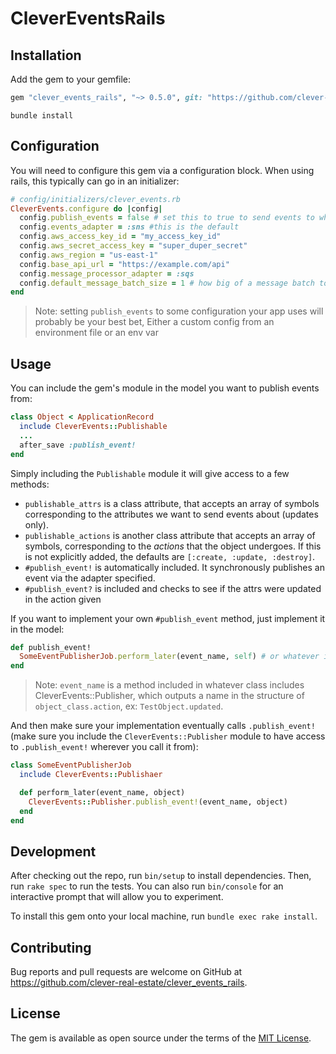 # CleverEventsRails

## Installation

Add the gem to your gemfile:

```ruby
gem "clever_events_rails", "~> 0.5.0", git: "https://github.com/clever-real-estate/clever-events-rails"
```

```
bundle install
```

## Configuration

You will need to configure this gem via a configuration block. When using rails, this typically can go in an initializer:

```ruby
# config/initializers/clever_events.rb
CleverEvents.configure do |config|
  config.publish_events = false # set this to true to send events to whatever adapter
  config.events_adapter = :sns #this is the default
  config.aws_access_key_id = "my_access_key_id"
  config.aws_secret_access_key = "super_duper_secret"
  config.aws_region = "us-east-1"
  config.base_api_url = "https://example.com/api"
  config.message_processor_adapter = :sqs
  config.default_message_batch_size = 1 # how big of a message batch to handle, defaults to 1
end
```

> Note: setting `publish_events` to some configuration your app uses will probably be your best bet, Either a custom config from an environment file or an env var

## Usage

You can include the gem's module in the model you want to publish events from:

```ruby
class Object < ApplicationRecord
  include CleverEvents::Publishable
  ...
  after_save :publish_event!
end
```

Simply including the `Publishable` module it will give access to a few methods:

- `publishable_attrs` is a class attribute, that accepts an array of symbols corresponding to the attributes we want to send events about (updates only).
- `publishable_actions` is another class attribute that accepts an array of symbols, corresponding to the _actions_ that the object undergoes. If this is not explicitly added, the defaults are `[:create, :update, :destroy]`.
- `#publish_event!` is automatically included. It synchronously publishes an event via the adapter specified.
- `#publish_event?` is included and checks to see if the attrs were updated in the action given

If you want to implement your own `#publish_event` method, just implement it in the model:

```ruby
def publish_event!
  SomeEventPublisherJob.perform_later(event_name, self) # or whatever implementation you want
end
```

> Note: `event_name` is a method included in whatever class includes CleverEvents::Publisher, which outputs a name in the structure of `object_class.action`, ex: `TestObject.updated`.

And then make sure your implementation eventually calls `.publish_event!` (make sure you include the `CleverEvents::Publisher` module to have access to `.publish_event!` wherever you call it from):

```ruby
class SomeEventPublisherJob
  include CleverEvents::Publishaer

  def perform_later(event_name, object)
    CleverEvents::Publisher.publish_event!(event_name, object)
  end
end
```

## Development

After checking out the repo, run `bin/setup` to install dependencies. Then, run `rake spec` to run the tests. You can also run `bin/console` for an interactive prompt that will allow you to experiment.

To install this gem onto your local machine, run `bundle exec rake install`.

## Contributing

Bug reports and pull requests are welcome on GitHub at https://github.com/clever-real-estate/clever_events_rails.

## License

The gem is available as open source under the terms of the [MIT License](https://opensource.org/licenses/MIT).
